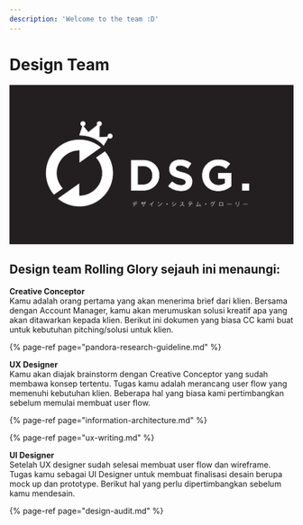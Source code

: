 ```yaml
---
description: 'Welcome to the team :D'
---
```


# Design Team

![](../.gitbook/assets/kaoswibu-11.png)

## Design team Rolling Glory sejauh ini menaungi:

**Creative Conceptor**  
Kamu adalah orang pertama yang akan menerima brief dari klien. Bersama dengan Account Manager, kamu akan merumuskan solusi kreatif apa yang akan ditawarkan kepada klien. Berikut ini dokumen yang biasa CC kami buat untuk kebutuhan pitching/solusi untuk klien.

{% page-ref page="pandora-research-guideline.md" %}

**UX Designer**  
Kamu akan diajak brainstorm dengan Creative Conceptor yang sudah membawa konsep tertentu. Tugas kamu adalah merancang user flow yang memenuhi kebutuhan klien. Beberapa hal yang biasa kami pertimbangkan sebelum memulai membuat user flow.

{% page-ref page="information-architecture.md" %}

{% page-ref page="ux-writing.md" %}

**UI Designer**  
Setelah UX designer sudah selesai membuat user flow dan wireframe. Tugas kamu sebagai UI Designer untuk membuat finalisasi desain berupa mock up dan prototype. Berikut hal yang perlu dipertimbangkan sebelum kamu mendesain.

{% page-ref page="design-audit.md" %}



